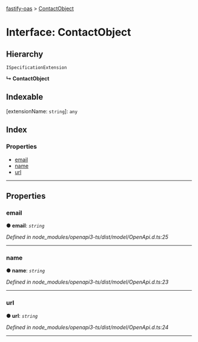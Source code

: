 [fastify-oas](../README.md) > [ContactObject](../interfaces/contactobject.md)

# Interface: ContactObject

## Hierarchy

 `ISpecificationExtension`

**↳ ContactObject**

## Indexable

\[extensionName: `string`\]:&nbsp;`any`
## Index

### Properties

* [email](contactobject.md#email)
* [name](contactobject.md#name)
* [url](contactobject.md#url)

---

## Properties

<a id="email"></a>

###  email

**● email**: *`string`*

*Defined in node_modules/openapi3-ts/dist/model/OpenApi.d.ts:25*

___
<a id="name"></a>

###  name

**● name**: *`string`*

*Defined in node_modules/openapi3-ts/dist/model/OpenApi.d.ts:23*

___
<a id="url"></a>

###  url

**● url**: *`string`*

*Defined in node_modules/openapi3-ts/dist/model/OpenApi.d.ts:24*

___

